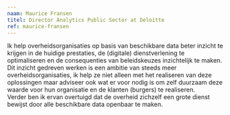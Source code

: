 ```yaml
---
naam: Maurice Fransen
titel: Director Analytics Public Sector at Deloitte
ref: maurice-fransen
---
```

Ik help overheidsorganisaties op basis van beschikbare data beter inzicht te krijgen in de huidige prestaties, de (digitale) dienstverlening te optimaliseren en de consequenties van beleidskeuzes inzichtelijk te maken. 
Dit inzicht gedreven werken is een ambitie van steeds meer overheidsorganisaties, ik help ze niet alleen met het realiseren van deze oplossingen maar adviseer ook wat er voor nodig is om zelf duurzaam deze waarde voor hun organisatie en de klanten (burgers) te realiseren.  
Verder ben ik ervan overtuigd dat de overheid zichzelf een grote dienst bewijst door alle beschikbare data openbaar te maken. 
